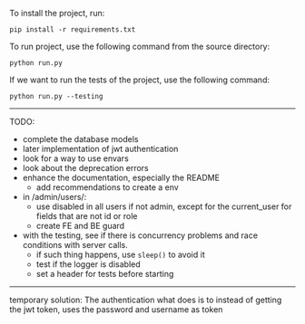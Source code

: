 
To install the project, run:

```
pip install -r requirements.txt
```

To run project, use the following command from the source directory:

```
python run.py
```

If we want to run the tests of the project, use the following command:

```
python run.py --testing
```

----------------
TODO: 
- complete the database models
- later implementation of jwt authentication
- look for a way to use envars
- look about the deprecation errors
- enhance the documentation, especially the README
    - add recommendations to create a env
- in /admin/users/:
    - use disabled in all users if not admin, except for the current_user for fields that are not id or role
    - create FE and BE guard
- with the testing, see if there is concurrency problems and race conditions with server calls.
    - if such thing happens, use `sleep()` to avoid it
    - test if the logger is disabled
    - set a header for tests before starting


----------------
temporary solution:
    The authentication what does is to instead of getting the jwt token, uses the password and username as token